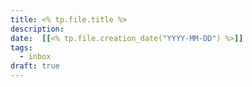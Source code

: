 ```yaml
---
title: <% tp.file.title %>
description: 
date:  [[<% tp.file.creation_date("YYYY-MM-DD") %>]]
tags:
  - inbox
draft: true
---
```

